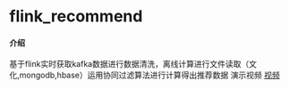 # flink_recommend

#### 介绍
基于flink实时获取kafka数据进行数据清洗，离线计算进行文件读取（文化,mongodb,hbase）运用协同过滤算法进行计算得出推荐数据
演示视频
[视频](http://122.51.201.178:9999/group1/M00/00/00/rBEAA17CDqKAI7uoADhT7_Wo_t0842.MP4)

